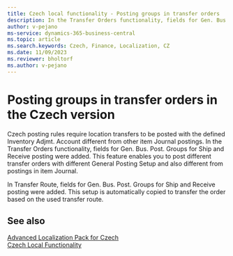 ```yaml
---
title: Czech local functionality - Posting groups in transfer orders
description: In the Transfer Orders functionality, fields for Gen. Bus. Post. Groups for Ship and Receive posting were added.
author: v-pejano
ms-service: dynamics-365-business-central
ms.topic: article
ms.search.keywords: Czech, Finance, Localization, CZ
ms.date: 11/09/2023
ms.reviewer: bholtorf
ms.author: v-pejano
---
```


# Posting groups in transfer orders in the Czech version
Czech posting rules require location transfers to be posted with the defined Inventory Adjmt. Account different from other item Journal postings.
In the Transfer Orders functionality, fields for Gen. Bus. Post. Groups for Ship and Receive posting were added. This feature enables you to post different transfer orders with different General Posting Setup and also different from postings in item Journal.

In Transfer Route, fields for Gen. Bus. Post. Groups for Ship and Receive posting were added. This setup is automatically copied to transfer the order based on the used transfer route.

## See also

[Advanced Localization Pack for Czech](ui-extensions-advanced-localization-pack-cz.md)  
[Czech Local Functionality](czech-local-functionality.md)  
